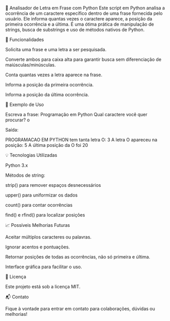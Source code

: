 🔡 Analisador de Letra em Frase com Python
Este script em Python analisa a ocorrência de um caractere específico dentro de uma frase fornecida pelo usuário. Ele informa quantas vezes o caractere aparece, a posição da primeira ocorrência e a última. É uma ótima prática de manipulação de strings, busca de substrings e uso de métodos nativos de Python.

🔧 Funcionalidades

Solicita uma frase e uma letra a ser pesquisada.

Converte ambos para caixa alta para garantir busca sem diferenciação de maiúsculas/minúsculas.

Conta quantas vezes a letra aparece na frase.

Informa a posição da primeira ocorrência.

Informa a posição da última ocorrência.

📌 Exemplo de Uso

Escreva a frase: Programação em Python
Qual caractere você quer procurar? o

Saída:

PROGRAMACAO EM PYTHON tem tanta letra O: 3
A letra O apareceu na posição: 5
A última posição da O foi 20

💡 Tecnologias Utilizadas

Python 3.x

Métodos de string:

strip() para remover espaços desnecessários

upper() para uniformizar os dados

count() para contar ocorrências

find() e rfind() para localizar posições

📈 Possíveis Melhorias Futuras

Aceitar múltiplos caracteres ou palavras.

Ignorar acentos e pontuações.

Retornar posições de todas as ocorrências, não só primeira e última.

Interface gráfica para facilitar o uso.

📄 Licença

Este projeto está sob a licença MIT.

📬 Contato

Fique à vontade para entrar em contato para colaborações, dúvidas ou melhorias!